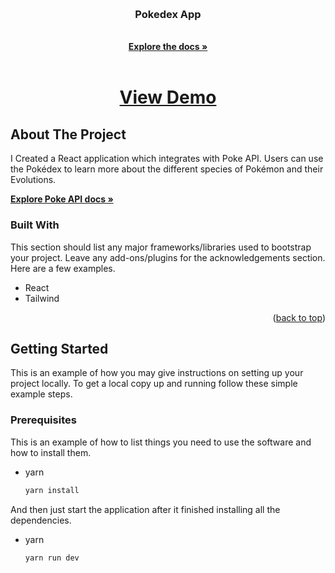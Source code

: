 <!-- Improved compatibility of back to top link: See: https://github.com/othneildrew/Best-README-Template/pull/73 -->
<a name="readme-top"></a>
<!--
*** Thanks for checking out the Best-README-Template. If you have a suggestion
*** that would make this better, please fork the repo and create a pull request
*** or simply open an issue with the tag "enhancement".
*** Don't forget to give the project a star!
*** Thanks again! Now go create something AMAZING! :D
-->



<!-- PROJECT SHIELDS -->
<!--
*** I'm using markdown "reference style" links for readability.
*** Reference links are enclosed in brackets [ ] instead of parentheses ( ).
*** See the bottom of this document for the declaration of the reference variables
*** for contributors-url, forks-url, etc. This is an optional, concise syntax you may use.
*** https://www.markdownguide.org/basic-syntax/#reference-style-links
-->


<!-- PROJECT LOGO -->
<br />
<div align="center">

  <h3 align="center">Pokedex App</h3>

  <p align="center">
    <br />
    <a href="https://github.com/fmaulll/pokemon-react"><strong>Explore the docs »</strong></a>
    <br />
    <br />
    <h1>
      <a href="https://pokedex-app-weld.vercel.app/">View Demo</a>
    </h1>
  </p>
</div>

<!-- ABOUT THE PROJECT -->
## About The Project

I Created a React application which integrates with Poke API. Users can use the Pokédex to learn more about the different species of Pokémon and their Evolutions. 

<a href="https://pokeapi.co/docs/v2"><strong>Explore Poke API docs »</strong></a>

### Built With

This section should list any major frameworks/libraries used to bootstrap your project. Leave any add-ons/plugins for the acknowledgements section. Here are a few examples.

* React
* Tailwind

<p align="right">(<a href="#readme-top">back to top</a>)</p>



<!-- GETTING STARTED -->
## Getting Started

This is an example of how you may give instructions on setting up your project locally.
To get a local copy up and running follow these simple example steps.

### Prerequisites

This is an example of how to list things you need to use the software and how to install them.
* yarn
  ```sh
  yarn install
  ```

And then just start the application after it finished installing all the dependencies.

* yarn
  ```sh
  yarn run dev
  ```
